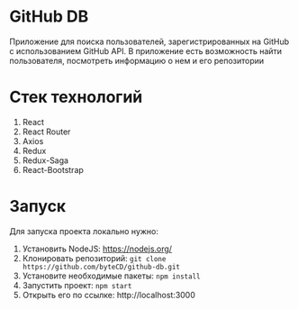 # GitHub DB
Приложение для поиска пользователей, зарегистрированных на GitHub с использованием GitHub API. В приложение есть возможность найти пользователя, посмотреть информацию о нем и его репозитории
# Стек технологий
1. React
2. React Router
3. Axios
4. Redux
5. Redux-Saga
6. React-Bootstrap
# Запуск
Для запуска проекта локально нужно:
1. Установить NodeJS: https://nodejs.org/
2. Клонировать репозиторий: `git clone https://github.com/byteCD/github-db.git`
3. Установите необходимые пакеты: `npm install`
4. Запустить проект: `npm start`
5. Открыть его по ссылке: http://localhost:3000 